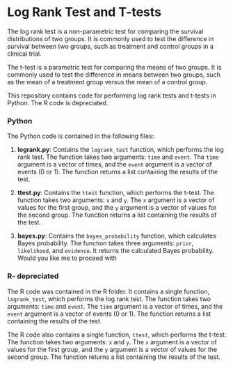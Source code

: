 # Log Rank Test and T-tests

The log rank test is a non-parametric test for comparing the survival distributions of two groups. It is commonly used to test the difference in survival between two groups, such as treatment and control groups in a clinical trial.

The t-test is a parametric test for comparing the means of two groups. It is commonly used to test the difference in means between two groups, such as the mean of a treatment group versus the mean of a control group.

This repository contains code for performing log rank tests and t-tests in Python. The R code is depreciated. 


### Python

The Python code is contained in the following files:

1. **logrank.py**: Contains the `logrank_test` function, which performs the log rank test. The function takes two arguments: `time` and `event`. The `time` argument is a vector of times, and the `event` argument is a vector of events (0 or 1). The function returns a list containing the results of the test.

2. **ttest.py**: Contains the `ttest` function, which performs the t-test. The function takes two arguments: `x` and `y`. The `x` argument is a vector of values for the first group, and the `y` argument is a vector of values for the second group. The function returns a list containing the results of the test.

3. **bayes.py**: Contains the `bayes_probability` function, which calculates Bayes probability. The function takes three arguments: `prior`, `likelihood`, and `evidence`. It returns the calculated Bayes probability.
Would you like me to proceed with

### R-  depreciated

The R code was contained in the R folder. It contains a single function, `logrank_test`, which performs the log rank test. The function takes two arguments: `time` and `event`. The `time` argument is a vector of times, and the `event` argument is a vector of events (0 or 1). The function returns a list containing the results of the test.

The R code also contains a single function, `ttest`, which performs the t-test. The function takes two arguments: `x` and `y`. The `x` argument is a vector of values for the first group, and the `y` argument is a vector of values for the second group. The function returns a list containing the results of the test.

